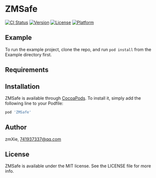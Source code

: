 # ZMSafe

[![CI Status](https://img.shields.io/travis/zmXie/ZMSafe.svg?style=flat)](https://travis-ci.org/zmXie/ZMSafe)
[![Version](https://img.shields.io/cocoapods/v/ZMSafe.svg?style=flat)](https://cocoapods.org/pods/ZMSafe)
[![License](https://img.shields.io/cocoapods/l/ZMSafe.svg?style=flat)](https://cocoapods.org/pods/ZMSafe)
[![Platform](https://img.shields.io/cocoapods/p/ZMSafe.svg?style=flat)](https://cocoapods.org/pods/ZMSafe)

## Example

To run the example project, clone the repo, and run `pod install` from the Example directory first.

## Requirements

## Installation

ZMSafe is available through [CocoaPods](https://cocoapods.org). To install
it, simply add the following line to your Podfile:

```ruby
pod 'ZMSafe'
```

## Author

zmXie, 741937337@qq.com

## License

ZMSafe is available under the MIT license. See the LICENSE file for more info.
